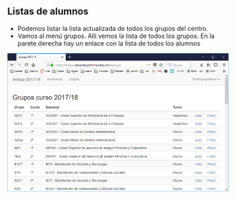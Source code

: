 ## Listas de alumnos

- Podemos listar la lista actualizada de todos los grupos del centro.
- Vamos al menú grupos. Allí vemos la lista de todos los grupos. En la parete derecha hay un enlace con la lista de todos los alumnos

![](img/grupos.png)